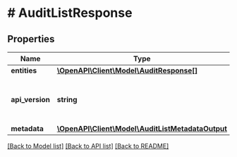 # # AuditListResponse

## Properties

Name | Type | Description | Notes
------------ | ------------- | ------------- | -------------
**entities** | [**\OpenAPI\Client\Model\AuditResponse[]**](AuditResponse.md) |  | [optional]
**api_version** | **string** | API Version of the Nutanix v3 API framework. | [default to '3.1.0']
**metadata** | [**\OpenAPI\Client\Model\AuditListMetadataOutput**](AuditListMetadataOutput.md) |  | [optional]

[[Back to Model list]](../../README.md#models) [[Back to API list]](../../README.md#endpoints) [[Back to README]](../../README.md)
